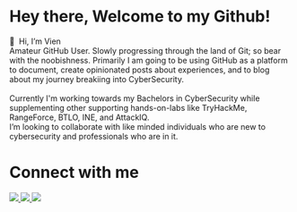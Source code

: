 # Hey there, Welcome to my Github!

👋  Hi, I’m Vien <br/>
Amateur GitHub User. Slowly progressing through the land of Git; so bear with the noobishness. Primarily I am going to be using GitHub as a platform to document, create opinionated posts about experiences, and to blog about my journey breakiing into CyberSecurity. <br/> <br/>
Currently I'm working towards my Bachelors in CyberSecurity while supplementing other supporting hands-on-labs like TryHackMe, RangeForce, BTLO, INE, and AttackIQ. <br/>
I’m looking to collaborate with like minded individuals who are new to cybersecurity and professionals who are in it.

# Connect with me

<a href="https://www.linkedin.com/in/vienamorvallesteros"><img src="https://img.shields.io/badge/linkedin-%230077B5.svg?style=for-the-badge&logo=linkedin&logoColor=white"> </a> 
<a href="https://securitysyndicate.gitbook.io/college/"><img src="https://img.shields.io/badge/Wordpress-21759B?style=for-the-badge&logo=wordpress&logoColor=white"> </a> 
<a href="https://www.notion.so/b8506f91c9fd4ebc949c20402393236e?v=9876dcadb29b4956a057749c0ce0fccc"><img src="https://img.shields.io/badge/Notion-%23000000.svg?style=for-the-badge&logo=notion&logoColor=white"> </a> 

